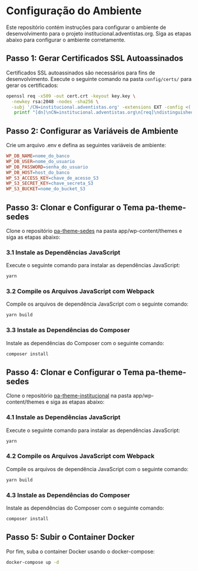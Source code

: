 # Configuração do Ambiente

Este repositório contém instruções para configurar o ambiente de desenvolvimento para o projeto institucional.adventistas.org. Siga as etapas abaixo para configurar o ambiente corretamente.

## Passo 1: Gerar Certificados SSL Autoassinados

Certificados SSL autoassinados são necessários para fins de desenvolvimento. Execute o seguinte comando na pasta `config/certs/` para gerar os certificados:

```bash
openssl req -x509 -out cert.crt -keyout key.key \
  -newkey rsa:2048 -nodes -sha256 \
  -subj '/CN=institucional.adventistas.org' -extensions EXT -config <( \
   printf "[dn]\nCN=institucional.adventistas.org\n[req]\ndistinguished_name = dn\n[EXT]\nsubjectAltName=DNS:institucional.adventistas.org\nkeyUsage=digitalSignature\nextendedKeyUsage=serverAuth")

```

## Passo 2: Configurar as Variáveis de Ambiente

Crie um arquivo .env e defina as seguintes variáveis de ambiente:

```makefile
WP_DB_NAME=nome_do_banco
WP_DB_USER=nome_do_usuario
WP_DB_PASSWORD=senha_do_usuario
WP_DB_HOST=host_do_banco
WP_S3_ACCESS_KEY=chave_de_acesso_S3
WP_S3_SECRET_KEY=chave_secreta_S3
WP_S3_BUCKET=nome_do_bucket_S3

```

## Passo 3: Clonar e Configurar o Tema pa-theme-sedes

Clone o repositório [pa-theme-sedes](https://github.com/igrejaadventista/pa-theme-sedes) na pasta app/wp-content/themes e siga as etapas abaixo:

### 3.1 Instale as Dependências JavaScript

Execute o seguinte comando para instalar as dependências JavaScript:

```bash
yarn
```

### 3.2 Compile os Arquivos JavaScript com Webpack

Compile os arquivos de dependência JavaScript com o seguinte comando:

```bash
yarn build
```

### 3.3 Instale as Dependências do Composer
Instale as dependências do Composer com o seguinte comando:

```bash
composer install
```

## Passo 4: Clonar e Configurar o Tema pa-theme-sedes

Clone o repositório [pa-theme-institucional](https://github.com/igrejaadventista/pa-theme-institucional) na pasta app/wp-content/themes e siga as etapas abaixo:

### 4.1 Instale as Dependências JavaScript

Execute o seguinte comando para instalar as dependências JavaScript:

```bash
yarn
```

### 4.2 Compile os Arquivos JavaScript com Webpack

Compile os arquivos de dependência JavaScript com o seguinte comando:

```bash
yarn build
```

### 4.3 Instale as Dependências do Composer
Instale as dependências do Composer com o seguinte comando:

```bash
composer install
```

## Passo 5: Subir o Container Docker
Por fim, suba o container Docker usando o docker-compose:

```bash
docker-compose up -d
```